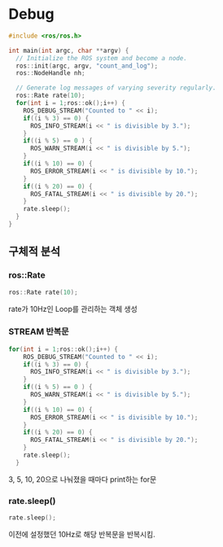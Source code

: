 # Debug

```cpp
#include <ros/ros.h>

int main(int argc, char **argv) {
  // Initialize the ROS system and become a node.
  ros::init(argc, argv, "count_and_log");
  ros::NodeHandle nh;

  // Generate log messages of varying severity regularly.
  ros::Rate rate(10);
  for(int i = 1;ros::ok();i++) {
    ROS_DEBUG_STREAM("Counted to " << i);
    if((i % 3) == 0) {
      ROS_INFO_STREAM(i << " is divisible by 3.");
    }
    if((i % 5) == 0 ) {
      ROS_WARN_STREAM(i << " is divisible by 5.");
    }
    if((i % 10) == 0) {
      ROS_ERROR_STREAM(i << " is divisible by 10.");
    }
    if((i % 20) == 0) {
      ROS_FATAL_STREAM(i << " is divisible by 20.");
    }
    rate.sleep();
  }
}
```


## 구체적 분석

### ros::Rate
```cpp
ros::Rate rate(10);
```
rate가 10Hz인 Loop를 관리하는 객체 생성

### STREAM 반복문
```cpp
for(int i = 1;ros::ok();i++) {
    ROS_DEBUG_STREAM("Counted to " << i);
    if((i % 3) == 0) {
      ROS_INFO_STREAM(i << " is divisible by 3.");
    }
    if((i % 5) == 0 ) {
      ROS_WARN_STREAM(i << " is divisible by 5.");
    }
    if((i % 10) == 0) {
      ROS_ERROR_STREAM(i << " is divisible by 10.");
    }
    if((i % 20) == 0) {
      ROS_FATAL_STREAM(i << " is divisible by 20.");
    }
    rate.sleep();
  }
```

3, 5, 10, 20으로 나눠졌을 때마다 print하는 for문

### rate.sleep()
```cpp
rate.sleep();
```
이전에 설정했던 10Hz로 해당 반복문을 반복시킴.